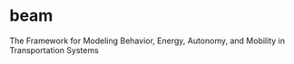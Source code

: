 # beam
The Framework for Modeling Behavior, Energy, Autonomy, and Mobility in Transportation Systems

